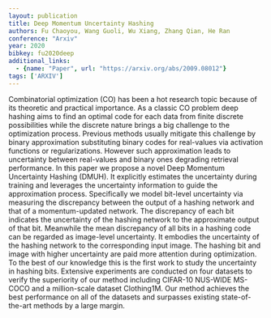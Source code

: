 ```yaml
---
layout: publication
title: Deep Momentum Uncertainty Hashing
authors: Fu Chaoyou, Wang Guoli, Wu Xiang, Zhang Qian, He Ran
conference: "Arxiv"
year: 2020
bibkey: fu2020deep
additional_links:
  - {name: "Paper", url: "https://arxiv.org/abs/2009.08012"}
tags: ['ARXIV']
---
```

Combinatorial optimization (CO) has been a hot research topic because of its theoretic and practical importance. As a classic CO problem deep hashing aims to find an optimal code for each data from finite discrete possibilities while the discrete nature brings a big challenge to the optimization process. Previous methods usually mitigate this challenge by binary approximation substituting binary codes for real-values via activation functions or regularizations. However such approximation leads to uncertainty between real-values and binary ones degrading retrieval performance. In this paper we propose a novel Deep Momentum Uncertainty Hashing (DMUH). It explicitly estimates the uncertainty during training and leverages the uncertainty information to guide the approximation process. Specifically we model bit-level uncertainty via measuring the discrepancy between the output of a hashing network and that of a momentum-updated network. The discrepancy of each bit indicates the uncertainty of the hashing network to the approximate output of that bit. Meanwhile the mean discrepancy of all bits in a hashing code can be regarded as image-level uncertainty. It embodies the uncertainty of the hashing network to the corresponding input image. The hashing bit and image with higher uncertainty are paid more attention during optimization. To the best of our knowledge this is the first work to study the uncertainty in hashing bits. Extensive experiments are conducted on four datasets to verify the superiority of our method including CIFAR-10 NUS-WIDE MS-COCO and a million-scale dataset Clothing1M. Our method achieves the best performance on all of the datasets and surpasses existing state-of-the-art methods by a large margin.
